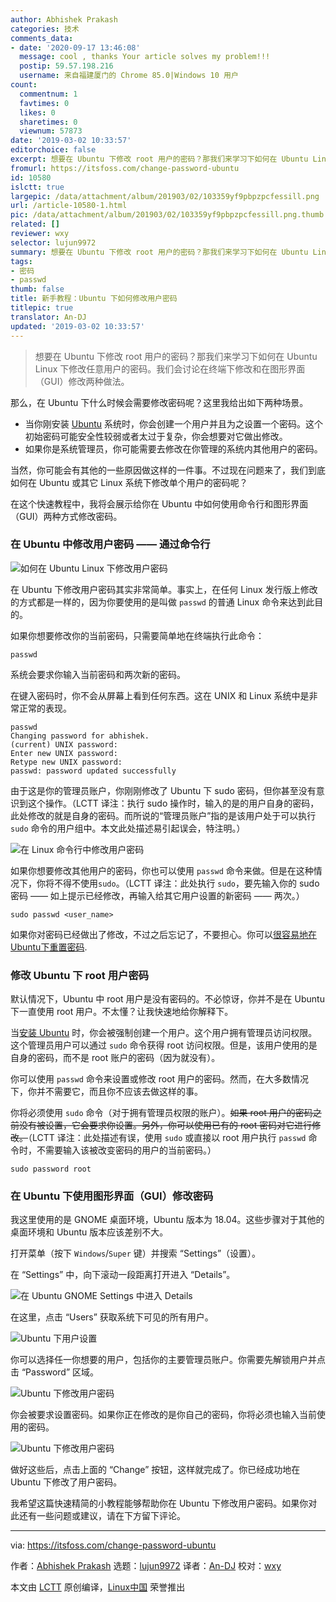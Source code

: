 ```yaml
---
author: Abhishek Prakash
categories: 技术
comments_data:
- date: '2020-09-17 13:46:08'
  message: cool , thanks Your article solves my problem!!!
  postip: 59.57.198.216
  username: 来自福建厦门的 Chrome 85.0|Windows 10 用户
count:
  commentnum: 1
  favtimes: 0
  likes: 0
  sharetimes: 0
  viewnum: 57873
date: '2019-03-02 10:33:57'
editorchoice: false
excerpt: 想要在 Ubuntu 下修改 root 用户的密码？那我们来学习下如何在 Ubuntu Linux 下修改任意用户的密码。我们会讨论在终端下修改和在图形界面（GUI）修改两种做法。
fromurl: https://itsfoss.com/change-password-ubuntu
id: 10580
islctt: true
largepic: /data/attachment/album/201903/02/103359yf9pbpzpcfessill.png
url: /article-10580-1.html
pic: /data/attachment/album/201903/02/103359yf9pbpzpcfessill.png.thumb.jpg
related: []
reviewer: wxy
selector: lujun9972
summary: 想要在 Ubuntu 下修改 root 用户的密码？那我们来学习下如何在 Ubuntu Linux 下修改任意用户的密码。我们会讨论在终端下修改和在图形界面（GUI）修改两种做法。
tags:
- 密码
- passwd
thumb: false
title: 新手教程：Ubuntu 下如何修改用户密码
titlepic: true
translator: An-DJ
updated: '2019-03-02 10:33:57'
---
```



> 
> 想要在 Ubuntu 下修改 root 用户的密码？那我们来学习下如何在 Ubuntu Linux 下修改任意用户的密码。我们会讨论在终端下修改和在图形界面（GUI）修改两种做法。
> 
> 
> 


那么，在 Ubuntu 下什么时候会需要修改密码呢？这里我给出如下两种场景。


* 当你刚安装 [Ubuntu](https://www.ubuntu.com/) 系统时，你会创建一个用户并且为之设置一个密码。这个初始密码可能安全性较弱或者太过于复杂，你会想要对它做出修改。
* 如果你是系统管理员，你可能需要去修改在你管理的系统内其他用户的密码。


当然，你可能会有其他的一些原因做这样的一件事。不过现在问题来了，我们到底如何在 Ubuntu 或其它 Linux 系统下修改单个用户的密码呢？


在这个快速教程中，我将会展示给你在 Ubuntu 中如何使用命令行和图形界面（GUI）两种方式修改密码。


### 在 Ubuntu 中修改用户密码 —— 通过命令行


![如何在 Ubuntu Linux 下修改用户密码](/data/attachment/album/201903/02/103359yf9pbpzpcfessill.png)


在 Ubuntu 下修改用户密码其实非常简单。事实上，在任何 Linux 发行版上修改的方式都是一样的，因为你要使用的是叫做 `passwd` 的普通 Linux 命令来达到此目的。


如果你想要修改你的当前密码，只需要简单地在终端执行此命令：



```
passwd
```

系统会要求你输入当前密码和两次新的密码。


在键入密码时，你不会从屏幕上看到任何东西。这在 UNIX 和 Linux 系统中是非常正常的表现。



```
passwd
Changing password for abhishek.
(current) UNIX password:
Enter new UNIX password:
Retype new UNIX password:
passwd: password updated successfully
```

由于这是你的管理员账户，你刚刚修改了 Ubuntu 下 sudo 密码，但你甚至没有意识到这个操作。（LCTT 译注：执行 sudo 操作时，输入的是的用户自身的密码，此处修改的就是自身的密码。而所说的“管理员账户”指的是该用户处于可以执行 `sudo` 命令的用户组中。本文此处描述易引起误会，特注明。）


![在 Linux 命令行中修改用户密码](/data/attachment/album/201903/02/103401wsy3yni6oynnfyfc.jpg)


如果你想要修改其他用户的密码，你也可以使用 `passwd` 命令来做。但是在这种情况下，你将不得不使用`sudo`。（LCTT 译注：此处执行 `sudo`，要先输入你的 sudo 密码 —— 如上提示已经修改，再输入给其它用户设置的新密码 —— 两次。）



```
sudo passwd <user_name>
```

如果你对密码已经做出了修改，不过之后忘记了，不要担心。你可以[很容易地在Ubuntu下重置密码](https://itsfoss.com/how-to-hack-ubuntu-password/).


### 修改 Ubuntu 下 root 用户密码


默认情况下，Ubuntu 中 root 用户是没有密码的。不必惊讶，你并不是在 Ubuntu 下一直使用 root 用户。不太懂？让我快速地给你解释下。


当[安装 Ubuntu](https://itsfoss.com/install-ubuntu-1404-dual-boot-mode-windows-8-81-uefi/) 时，你会被强制创建一个用户。这个用户拥有管理员访问权限。这个管理员用户可以通过 `sudo` 命令获得 root 访问权限。但是，该用户使用的是自身的密码，而不是 root 账户的密码（因为就没有）。


你可以使用 `passwd` 命令来设置或修改 root 用户的密码。然而，在大多数情况下，你并不需要它，而且你不应该去做这样的事。


你将必须使用 `sudo` 命令（对于拥有管理员权限的账户）。~~如果 root 用户的密码之前没有被设置，它会要求你设置。另外，你可以使用已有的 root 密码对它进行修改。~~（LCTT 译注：此处描述有误，使用 `sudo` 或直接以 root 用户执行 `passwd` 命令时，不需要输入该被改变密码的用户的当前密码。）



```
sudo password root
```

### 在 Ubuntu 下使用图形界面（GUI）修改密码


我这里使用的是 GNOME 桌面环境，Ubuntu 版本为 18.04。这些步骤对于其他的桌面环境和 Ubuntu 版本应该差别不大。


打开菜单（按下 `Windows`/`Super` 键）并搜索 “Settings”（设置）。


在 “Settings” 中，向下滚动一段距离打开进入 “Details”。


![在 Ubuntu GNOME Settings 中进入 Details](/data/attachment/album/201903/02/103403j7776rha78hlccdb.jpg)


在这里，点击 “Users” 获取系统下可见的所有用户。


![Ubuntu 下用户设置](/data/attachment/album/201903/02/103405vlz0lf3yqqr0qlx2.jpg)


你可以选择任一你想要的用户，包括你的主要管理员账户。你需要先解锁用户并点击 “Password” 区域。


![Ubuntu 下修改用户密码](/data/attachment/album/201903/02/103407hualz2tfqavyltfu.jpg)


你会被要求设置密码。如果你正在修改的是你自己的密码，你将必须也输入当前使用的密码。


![Ubuntu 下修改用户密码](/data/attachment/album/201903/02/103408d8s7h87j64jxu858.jpg)


做好这些后，点击上面的 “Change” 按钮，这样就完成了。你已经成功地在 Ubuntu 下修改了用户密码。


我希望这篇快速精简的小教程能够帮助你在 Ubuntu 下修改用户密码。如果你对此还有一些问题或建议，请在下方留下评论。




---


via: <https://itsfoss.com/change-password-ubuntu>


作者：[Abhishek Prakash](https://itsfoss.com/author/abhishek/) 选题：[lujun9972](https://github.com/lujun9972) 译者：[An-DJ](https://github.com/An-DJ) 校对：[wxy](https://github.com/wxy)


本文由 [LCTT](https://github.com/LCTT/TranslateProject) 原创编译，[Linux中国](https://linux.cn/) 荣誉推出
